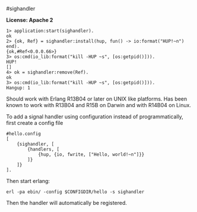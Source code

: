 #sighandler

**License: Apache 2**


    1> application:start(sighandler).
    ok
    2> {ok, Ref} = sighandler:install(hup, fun() -> io:format("HUP!~n") end).
    {ok,#Ref<0.0.0.66>}
    3> os:cmd(io_lib:format("kill -HUP ~s", [os:getpid()])).
    HUP!
    []
    4> ok = sighandler:remove(Ref).
    ok
    3> os:cmd(io_lib:format("kill -HUP ~s", [os:getpid()])).
    Hangup: 1

Should work with Erlang R13B04 or later on UNIX like platforms. Has been known to work with R13B04 and R15B on Darwin and with R14B04 on Linux.

To add a signal handler using configuration instead of programmatically, first create a config file

    #hello.config
    [
        {sighandler, [
            {handlers, [
                {hup, {io, fwrite, ["Hello, world!~n"]}}
            ]}
        ]}
    ].

Then start erlang:

    erl -pa ebin/ -config $CONFIGDIR/hello -s sighandler

Then the handler will automatically be registered.